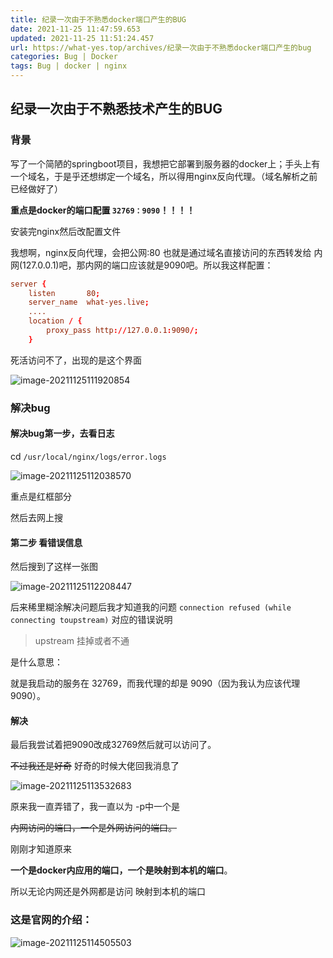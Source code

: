 ```yaml
---
title: 纪录一次由于不熟悉docker端口产生的BUG
date: 2021-11-25 11:47:59.653
updated: 2021-11-25 11:51:24.457
url: https://what-yes.top/archives/纪录一次由于不熟悉docker端口产生的bug
categories: Bug | Docker
tags: Bug | docker | nginx
---
```


## 纪录一次由于不熟悉技术产生的BUG

### 背景

写了一个简陋的springboot项目，我想把它部署到服务器的docker上；手头上有一个域名，于是乎还想绑定一个域名，所以得用nginx反向代理。（域名解析之前已经做好了）

**重点是docker的端口配置 `32769：9090`！！！！**

安装完nginx然后改配置文件

我想啊，nginx反向代理，会把公网:80 也就是通过域名直接访问的东西转发给 内网(127.0.0.1)吧，那内网的端口应该就是9090吧。所以我这样配置：

```conf
server {
    listen       80;
    server_name  what-yes.live;
    ....
    location / {
    	proxy_pass http://127.0.0.1:9090/;
    }
```

死活访问不了，出现的是这个界面

![image-20211125111920854](https://ryze-halo-blog.oss-cn-beijing.aliyuncs.com/halo-blog/image-20211125111920854.png)

### 解决bug

#### 解决bug第一步，去看日志

cd `/usr/local/nginx/logs/error.logs`

![image-20211125112038570](https://ryze-halo-blog.oss-cn-beijing.aliyuncs.com/halo-blog/image-20211125112038570.png)

重点是红框部分

然后去网上搜

#### 第二步 看错误信息

然后搜到了这样一张图

![image-20211125112208447](https://ryze-halo-blog.oss-cn-beijing.aliyuncs.com/halo-blog/image-20211125112208447.png)

后来稀里糊涂解决问题后我才知道我的问题 `connection refused (while connecting toupstream)` 对应的错误说明

> upstream 挂掉或者不通

是什么意思：

就是我启动的服务在 32769，而我代理的却是 9090（因为我认为应该代理9090）。

#### 解决

最后我尝试着把9090改成32769然后就可以访问了。

~~不过我还是好奇~~ 好奇的时候大佬回我消息了

![image-20211125113532683](https://ryze-halo-blog.oss-cn-beijing.aliyuncs.com/halo-blog/image-20211125113532683.png)

原来我一直弄错了，我一直以为 -p中一个是

~~内网访问的端口，一个是外网访问的端口。~~

刚刚才知道原来

**一个是docker内应用的端口，一个是映射到本机的端口**。

所以无论内网还是外网都是访问 映射到本机的端口

### 这是官网的介绍：

![image-20211125114505503](https://ryze-halo-blog.oss-cn-beijing.aliyuncs.com/halo-blog/image-20211125114505503.png)